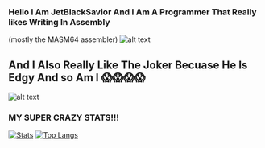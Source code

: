 ### Hello I Am JetBlackSavior And I Am A Programmer That Really likes Writing In Assembly
(mostly the MASM64 assembler)
![alt text](https://raw.githubusercontent.com/cat-milk/Anime-Girls-Holding-Programming-Books/master/ASM/Tomo_Takino_Assembly.png)
## And I Also Really Like The Joker Becuase He Is Edgy And so Am I 😱😱😱😱
![alt text](https://i.ytimg.com/vi/wHbWJzCyH44/maxresdefault.jpg)

### MY SUPER CRAZY STATS!!!
[![Stats](https://github-readme-stats.vercel.app/api?username=jetblacksalvation&show_icons=true&count_private=false&theme=radical)](https://github.com/jetblacksalvation)
[![Top Langs](https://github-readme-stats.vercel.app/api/top-langs/?username=jetblacksalvation&layout=compact&theme=radical)](https://github.com/jetblacksalvation)
